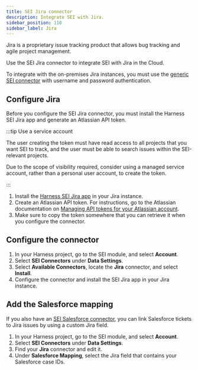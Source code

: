 ```yaml
---
title: SEI Jira connector
description: Integrate SEI with Jira.
sidebar_position: 110
sidebar_label: Jira
---
```


Jira is a proprietary issue tracking product that allows bug tracking and agile project management.

Use the SEI Jira connector to integrate SEI with Jira in the Cloud.

To integrate with the on-premises Jira instances, you must use the [generic SEI connector](./sei-connector-generic.md) with username and password authentication.

## Configure Jira

Before you configure the SEI Jira connector, you must install the Harness SEI Jira app and generate an Atlassian API token.

:::tip Use a service account

The user creating the token must have read access to all projects that you want SEI to track, and the user must be able to search issues within the SEI-relevant projects.

Due to the scope of visibility required, consider using a managed service account, rather than a personal user account, to create the token.

:::

1. Install the [Harness SEI Jira app](https://marketplace.atlassian.com/apps/1231375/harness-software-engineering-insights-sei?hosting=cloud&tab=overview) in your Jira instance.
2. Create an Atlassian API token. For instructions, go to the Atlassian documentation on [Managing API tokens for your Atlassian account](https://support.atlassian.com/atlassian-account/docs/manage-api-tokens-for-your-atlassian-account/).
3. Make sure to copy the token somewhere that you can retrieve it when you configure the connector.

## Configure the connector

1. In your Harness project, go to the SEI module, and select **Account**.
2. Select **SEI Connectors** under **Data Settings**.
3. Select **Available Connectors**, locate the **Jira** connector, and select **Install**.
4. Configure the connector and install the SEI Jira app in your Jira instance.

## Add the Salesforce mapping

If you also have an [SEI Salesforce connector](./sei-connector-salesforce.md), you can link Salesforce tickets to Jira issues by using a custom Jira field.

1. In your Harness project, go to the SEI module, and select **Account**.
2. Select **SEI Connectors** under **Data Settings**.
3. Find your **Jira** connector and edit it.
4. Under **Salesforce Mapping**, select the Jira field that contains your Salesforce case IDs.
